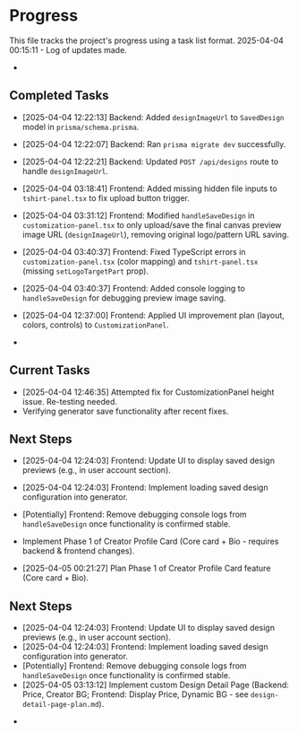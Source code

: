 # Progress

This file tracks the project's progress using a task list format.
2025-04-04 00:15:11 - Log of updates made.

-

## Completed Tasks

- [2025-04-04 12:22:13] Backend: Added `designImageUrl` to `SavedDesign` model in `prisma/schema.prisma`.
- [2025-04-04 12:22:07] Backend: Ran `prisma migrate dev` successfully.
- [2025-04-04 12:22:21] Backend: Updated `POST /api/designs` route to handle `designImageUrl`.
- [2025-04-04 03:18:41] Frontend: Added missing hidden file inputs to `tshirt-panel.tsx` to fix upload button trigger.
- [2025-04-04 03:31:12] Frontend: Modified `handleSaveDesign` in `customization-panel.tsx` to only upload/save the final canvas preview image URL (`designImageUrl`), removing original logo/pattern URL saving.
- [2025-04-04 03:40:37] Frontend: Fixed TypeScript errors in `customization-panel.tsx` (color mapping) and `tshirt-panel.tsx` (missing `setLogoTargetPart` prop).
- [2025-04-04 03:40:37] Frontend: Added console logging to `handleSaveDesign` for debugging preview image saving.

- [2025-04-04 12:37:00] Frontend: Applied UI improvement plan (layout, colors, controls) to `CustomizationPanel`.

*

## Current Tasks

- [2025-04-04 12:46:35] Attempted fix for CustomizationPanel height issue. Re-testing needed.
- Verifying generator save functionality after recent fixes.

## Next Steps

- [2025-04-04 12:24:03] Frontend: Update UI to display saved design previews (e.g., in user account section).
- [2025-04-04 12:24:03] Frontend: Implement loading saved design configuration into generator.
- [Potentially] Frontend: Remove debugging console logs from `handleSaveDesign` once functionality is confirmed stable.

- Implement Phase 1 of Creator Profile Card (Core card + Bio - requires backend & frontend changes).

- [2025-04-05 00:21:27] Plan Phase 1 of Creator Profile Card feature (Core card + Bio).

## Next Steps

- [2025-04-04 12:24:03] Frontend: Update UI to display saved design previews (e.g., in user account section).
- [2025-04-04 12:24:03] Frontend: Implement loading saved design configuration into generator.
- [Potentially] Frontend: Remove debugging console logs from `handleSaveDesign` once functionality is confirmed stable.
- [2025-04-05 03:13:12] Implement custom Design Detail Page (Backend: Price, Creator BG; Frontend: Display Price, Dynamic BG - see `design-detail-page-plan.md`).

*
